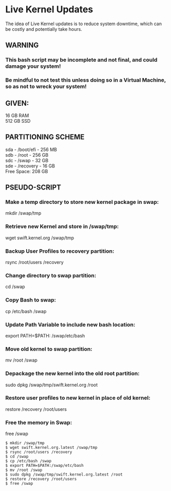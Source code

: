 # Live Kernel Updates
The idea of Live Kernel updates is to reduce system downtime, which can be costly and potentially take hours.  

## WARNING  
### This bash script may be incomplete and not final, and could damage your system!  
### Be mindful to not test this unless doing so in a Virtual Machine, so as not to wreck your system!

## GIVEN: 
16 GB RAM  
512 GB SSD

## PARTITIONING SCHEME
sda - /boot/efi - 256 MB  
sdb - /root - 256 GB  
sdc - /swap - 32 GB  
sde - /recovery - 16 GB  
Free Space: 208 GB  

## PSEUDO-SCRIPT
### Make a temp directory to store new kernel package in swap:  
mkdir /swap/tmp  

### Retrieve new Kernel and store in /swap/tmp:  
wget swift.kernel.org /swap/tmp  

### Backup User Profiles to recovery partition:  
rsync /root/users /recovery  

### Change directory to swap partition:  
cd /swap  

### Copy Bash to swap:  
cp /etc/bash /swap  

### Update Path Variable to include new bash location:   
export PATH=$PATH: /swap/etc/bash

### Move old kernel to swap partition:  
mv /root /swap  

### Depackage the new kernel into the old root partition:  
sudo dpkg /swap/tmp/swift.kernel.org /root  

### Restore user profiles to new kernel in place of old kernel:  
restore /recovery /root/users  

### Free the memory in Swap:  
free /swap    

```
$ mkdir /swap/tmp  
$ wget swift.kernel.org.latest /swap/tmp  
$ rsync /root/users /recovery  
$ cd /swap
$ cp /etc/bash /swap
$ export PATH=$PATH:/swap/etc/bash
$ mv /root /swap  
$ sudo dpkg /swap/tmp/swift.kernel.org.latest /root  
$ restore /recovery /root/users  
$ free /swap  
```
